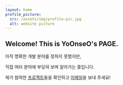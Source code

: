 ```yaml
---
layout: home
profile_picture:
  src: /assets/img/profile-pic.jpg
  alt: website picture
---
```


<h2>Welcome! This is YoOnseO's PAGE. </h2>
<p>아직 명확한 개발 분야를 정하지 못했지만,</p>
<p>직접 여러 분야에 부딪혀 보며 알아가는 중입니다.</p>
<p>제가 참여한 <a class="about_me_links" href="https://yoonseo1014.github.io/bay/work">프로젝트</a>들을 확인하고 <a class="about_me_links" href="mailto:a50149191@gmail.com">이메일</a>을 보내 주세요!</p>
